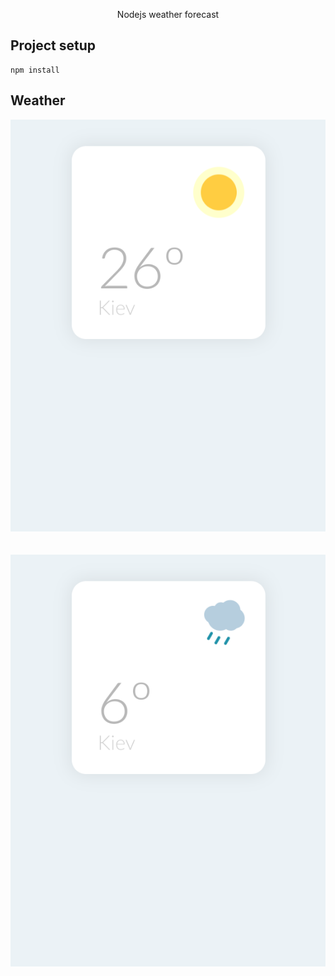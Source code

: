 <p align="center">
<a>Nodejs weather forecast</a>
</p>

## Project setup
```
npm install
```


## Weather


![alt text](images/sun.png "Sun")
<br />
<br />
<br />
![alt text](images/rain.png "Rain")